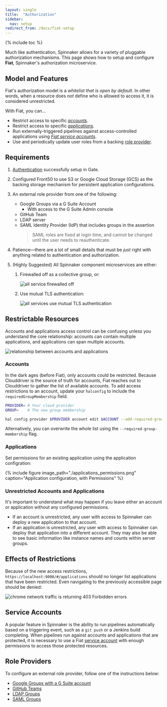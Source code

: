 ```yaml
---
layout: single
title:  "Authorization"
sidebar:
  nav: setup
redirect_from: /docs/fiat-setup
---
```


{% include toc %}

Much like authentication, Spinnaker allows for a variety of pluggable
authorization mechanisms. This page shows how to setup and configure
**Fiat**, Spinnaker's authorization microservice.


## Model and Features

Fiat's authorization model is a _whitelist that is open by default_. In other words, when a
resource does _not_ define who is allowed to access it, it is considered unrestricted.

With Fiat, you can&hellip;

* Restrict access to specific [_accounts_](#accounts).
* Restrict access to specific [_applications_](#applications).
* Run externally-triggered pipelines against access-controlled applications using [_Fiat service
accounts_](#service-accounts).
* Use and periodically update user roles from a backing [role provider](#role-providers).


## Requirements

1. [Authentication](../authentication) successfully setup in Gate.

1. Configured Front50 to use S3 or Google Cloud Storage (GCS) as the backing storage mechanism for
 persistent application configurations.

1. An external role provider from one of the following:
    * Google Groups via a G Suite Account
        * With access to the G Suite Admin console
    * GitHub Team
    * LDAP server
    * SAML Identity Provider (IdP) that includes groups in the assertion
        > SAML roles are fixed at login time, and cannot be changed until the user needs to
        reauthenticate.

1. Patience&mdash;there are a lot of small details that must be _just_ right with anything related to
 authentication and authorization.

1. (Highly Suggested) All Spinnaker component microservices are either:
    1. Firewalled off as a collective group, or:

        ![all service firewalled off](fiat-firewall.png)

    1. Use mutual TLS authentication:

        ![all services use mutual TLS authentication](fiat-mTLS.png)


## Restrictable Resources

Accounts and applications access control can be confusing unless you understand the core
relationship: accounts can contain multiple applications, and applications can span multiple
accounts.

![relationship between accounts and applications](application-account-relationship.png)


### Accounts
In the dark ages (before Fiat), only accounts could be restricted. Because
Clouddriver is the source of truth for accounts, Fiat reaches out to Clouddriver
to gather the list of available accounts. To add access restrictions to an
account, update your `halconfig` to include the `requiredGroupMembership` field.

```bash
PROVIDER= # Your cloud provider
GROUP=    # The new group membership

hal config provider $PROVIDER account edit $ACCOUNT --add-required-group-membership $GROUP
```

Alternatively, you can overwrite the whole list using the `--required-group-membership` flag.


### Applications

Set permissions for an existing application using the application configration:

{% include figure
   image_path="./applications_permissions.png"
   caption="Application configuration, with Permissions"
%}

### Unrestricted Accounts and Applications

It's important to understand what may happen if you leave either an account or application
without any configured permissions.

* If an account is unrestricted, any user with access to Spinnaker can deploy a new application
to that account.
* If an application is unrestricted, any user with access to Spinnaker can deploy that
application into a different account. They may also be able to see basic information like
instance names and counts within server groups.


## Effects of Restrictions

Because of the new access restrictions, `https://localhost:9000/#/applications` should no longer
list applications that have been restricted. Even navigating to the previously accessible page
should be denied:

![chrome network traffic is returning 403 Forbidden errors](restricted-network-traffic.png)

## Service Accounts

A popular feature in Spinnaker is the ability to run pipelines automatically based on a
triggering event, such as a `git push` or a Jenkins build completing. When pipelines run against
accounts and applications that are protected, it is necessary to use a Fiat [service account](
./service-accounts/) with enough permissions to access those protected resources.

## Role Providers

To configure an external role provider, follow one of the instructions below:

* [Google Groups with a G Suite account](./google-groups/)
* [GitHub Teams](./github-teams/)
* [LDAP Groups](./ldap/)
* [SAML Groups](./saml/)
